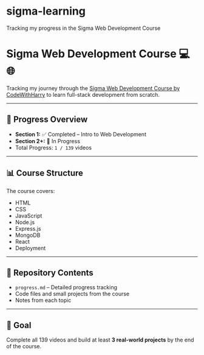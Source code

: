 # sigma-learning
Tracking my progress in the Sigma Web Development Course

# Sigma Web Development Course 💻🌐

Tracking my journey through the [Sigma Web Development Course by CodeWithHarry](https://www.codewithharry.com/videos/web-dev-1/) to learn full-stack development from scratch.

---

## 📅 Progress Overview
- **Section 1:** ✅ Completed – Intro to Web Development
- **Section 2+:** 🚀 In Progress
- Total Progress: `1 / 139` videos

---

## 📊 Course Structure
The course covers:
- HTML
- CSS
- JavaScript
- Node.js
- Express.js
- MongoDB
- React
- Deployment

---

## 📁 Repository Contents
- `progress.md` – Detailed progress tracking
- Code files and small projects from the course
- Notes from each topic

---

## 🎯 Goal
Complete all 139 videos and build at least **3 real-world projects** by the end of the course.
